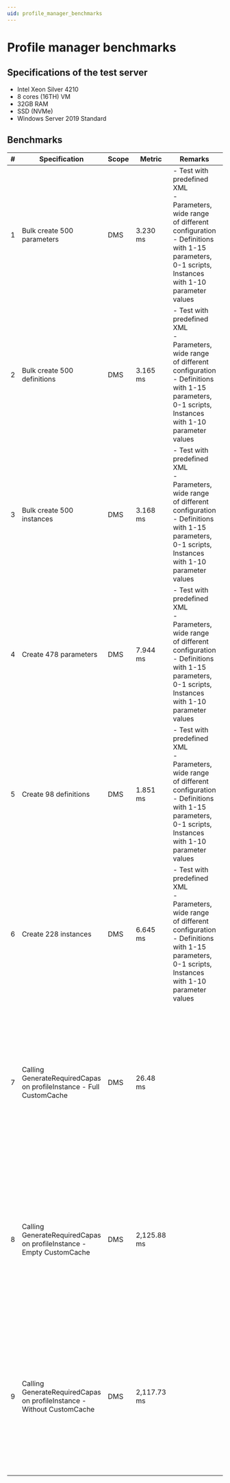```yaml
---
uid: profile_manager_benchmarks
---
```


# Profile manager benchmarks

## Specifications of the test server

- Intel Xeon Silver 4210
- 8 cores (16TH) VM
- 32GB RAM
- SSD (NVMe)
- Windows Server 2019 Standard

## Benchmarks

| \# | Specification | Scope | Metric | Remarks | Configuration |
| -- | ------------- | ----- | ------ | ------- | ------------- |
| 1 | Bulk create 500 parameters | DMS | 3.230 ms | - Test with predefined XML<br>- Parameters, wide range of different configuration<br>- Definitions with 1-15 parameters, 0-1 scripts, Instances with 1-10 parameter values | Clean DMA, no other data |
| 2 | Bulk create 500 definitions | DMS | 3.165 ms | - Test with predefined XML<br>- Parameters, wide range of different configuration<br>- Definitions with 1-15 parameters, 0-1 scripts, Instances with 1-10 parameter values | Clean DMA, no other data |
| 3 | Bulk create 500 instances | DMS | 3.168 ms | - Test with predefined XML<br>- Parameters, wide range of different configuration<br>- Definitions with 1-15 parameters, 0-1 scripts, Instances with 1-10 parameter values | Clean DMA, no other data |
| 4 | Create 478 parameters  | DMS | 7.944 ms | - Test with predefined XML<br>- Parameters, wide range of different configuration<br>- Definitions with 1-15 parameters, 0-1 scripts, Instances with 1-10 parameter values | Clean DMA, no other data |
| 5 | Create 98 definitions | DMS | 1.851 ms | - Test with predefined XML<br>- Parameters, wide range of different configuration<br>- Definitions with 1-15 parameters, 0-1 scripts, Instances with 1-10 parameter values | Clean DMA, no other data |
| 6 | Create 228 instances | DMS | 6.645 ms | - Test with predefined XML<br>- Parameters, wide range of different configuration<br>- Definitions with 1-15 parameters, 0-1 scripts, Instances with 1-10 parameter values | Clean DMA, no other data |
| 7 | Calling GenerateRequiredCapas on profileInstance - Full CustomCache | DMS | 26.48 ms || * 200 profile instances<br>- Name<br>- 200 parameter values<br>- 1 parent<br>Resulting in a tree of 200 instances<br>* 200 parameters<br>- Name<br>- Type: Number<br>- Decimals: 3<br>- Categories: Capability/Capacity (50/50)<br>- DefaultCapabilityUsageValue: 2.5<br>- DefaultCapacityUsageValue: 3.5m |
| 8 | Calling GenerateRequiredCapas on profileInstance - Empty CustomCache | DMS | 2,125.88 ms || * 200 profile instances<br>- Name<br>- 200 parameter values<br>- 1 parent<br>Resulting in a tree of 200 instances<br>* 200 parameters<br>- Name<br>- Type: Number<br>- Decimals: 3<br>- Categories: Capability/Capacity (50/50)<br>- DefaultCapabilityUsageValue: 2.5<br>- DefaultCapacityUsageValue: 3.5m |
| 9 | Calling GenerateRequiredCapas on profileInstance - Without CustomCache | DMS | 2,117.73 ms |  | * 200 profile instances<br>- Name<br>- 200 parameter values<br>- 1 parent<br>Resulting in a tree of 200 instances<br>* 200 parameters<br>- Name<br>- Type: Number<br>- Decimals: 3<br>- Categories: Capability/Capacity (50/50)<br>- DefaultCapabilityUsageValue: 2.5<br>- DefaultCapacityUsageValue: 3.5m |
